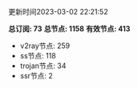 更新时间2023-03-02 22:21:52

**总订阅: 73**
**总节点: 1158**
**有效节点: 413**
- v2ray节点: 259
- ss节点: 118
- trojan节点: 34
- ssr节点: 2
